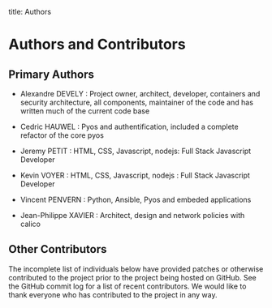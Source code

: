 title: Authors

# Authors and Contributors

## Primary Authors

* Alexandre DEVELY :
Project owner, architect, developer, containers and security architecture, all components, maintainer of the code and has written much of the current code base

* Cedric HAUWEL : Pyos and authentification, included a complete refactor of the core pyos

* Jeremy PETIT :
HTML, CSS, Javascript, nodejs: Full Stack Javascript Developer

* Kevin VOYER : 
HTML, CSS, Javascript, nodejs : Full Stack Javascript Developer

* Vincent PENVERN :
Python, Ansible, Pyos and embeded applications 

* Jean-Philippe XAVIER :
Architect, design and network policies with calico

## Other Contributors


The incomplete list of individuals below have provided patches or otherwise
contributed to the project prior to the project being hosted on GitHub. See the
GitHub commit log for a list of recent contributors. We would like to thank
everyone who has contributed to the project in any way.


